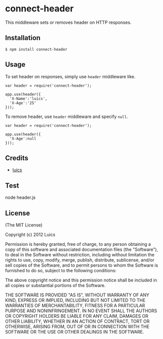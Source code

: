 # connect-header

This middleware sets or removes header on HTTP responses.

## Installation

    $ npm install connect-header

## Usage

To set header on responses, simply use `header` middleware like.

    var header = require('connect-header');

    app.use(header({
      'X-Name':'luics',
      'X-Age':'25'
    }));

To remove header, use `header` middleware and specify `null`.

    var header = require('connect-header');

    app.use(header({
      'X-Age':null
    }));


## Credits

  - [luics](http://github.com/luics)


## Test

  node header.js


## License

(The MIT License)

Copyright (c) 2012 Luics

Permission is hereby granted, free of charge, to any person obtaining a copy of
this software and associated documentation files (the "Software"), to deal in
the Software without restriction, including without limitation the rights to
use, copy, modify, merge, publish, distribute, sublicense, and/or sell copies of
the Software, and to permit persons to whom the Software is furnished to do so,
subject to the following conditions:

The above copyright notice and this permission notice shall be included in all
copies or substantial portions of the Software.

THE SOFTWARE IS PROVIDED "AS IS", WITHOUT WARRANTY OF ANY KIND, EXPRESS OR
IMPLIED, INCLUDING BUT NOT LIMITED TO THE WARRANTIES OF MERCHANTABILITY, FITNESS
FOR A PARTICULAR PURPOSE AND NONINFRINGEMENT. IN NO EVENT SHALL THE AUTHORS OR
COPYRIGHT HOLDERS BE LIABLE FOR ANY CLAIM, DAMAGES OR OTHER LIABILITY, WHETHER
IN AN ACTION OF CONTRACT, TORT OR OTHERWISE, ARISING FROM, OUT OF OR IN
CONNECTION WITH THE SOFTWARE OR THE USE OR OTHER DEALINGS IN THE SOFTWARE.
